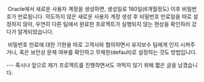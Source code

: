 
 Oracle에서 새로운 사용자 계정을 생성하면, 생성일로 180일(6개월정도) 이후 비밀번호가 만료됩니다. 의도하지 않은 새로운 사용자 계정 생성 후 비밀번호 만료일을 따로 설정하지 않아, 우연히 다른 팀에서 완료한 프로젝트가 실행되지 않는 현상을 확인하러 갔다가 알게되었습니다. 

 비밀번호 만료에 대한 기한을 따로 고객사와 협의하면서 유지보수 팀에게 인지 시켜주거나, 혹은 보안상 문제 여부를 확인하고 무제한(default)로 설정하는 것도 방법입니다.

  

--- 혹시나 앞으로 제가 프로젝트를 진행하면서도 까먹지 않기 위해 짧은 글을 남겼습니다.